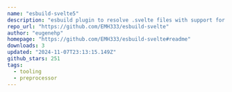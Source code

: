 ```yaml
---
name: "esbuild-svelte5"
description: "esbuild plugin to resolve .svelte files with support for Svelte 5"
repo_url: "https://github.com/EMH333/esbuild-svelte"
author: "eugenehp"
homepage: "https://github.com/EMH333/esbuild-svelte#readme"
downloads: 3
updated: "2024-11-07T23:13:15.149Z"
github_stars: 251
tags: 
  - tooling
  - preprocessor
---
```

